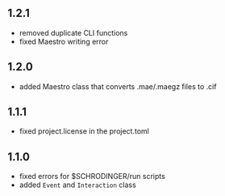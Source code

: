 ## 1.2.1
- removed duplicate CLI functions
- fixed Maestro writing error
  
## 1.2.0
- added Maestro class that converts .mae/.maegz files to .cif

## 1.1.1
- fixed project.license in the project.toml

## 1.1.0
- fixed errors for $SCHRODINGER/run scripts
- added `Event` and `Interaction` class
